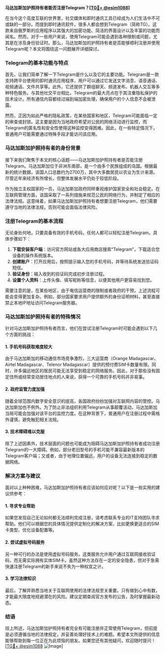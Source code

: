 **马达加斯加护照持有者能否注册Telegram？[[TG💪+ @esim1088](https://t.me/s/esim1088)]**

在当今这个高度互联的世界里，社交媒体和即时通讯工具已经成为人们生活中不可或缺的一部分。而提到即时通讯软件，很多人都会想到Telegram（简称TG）。这款来自俄罗斯的应用程序以其强大的加密功能、简洁的界面设计以及丰富的功能而闻名。然而，对于一些用户来说，使用Telegram可能会遇到各种限制或问题，尤其是在涉及身份验证时。那么，马达加斯加的护照持有者是否能够顺利注册并使用Telegram呢？本文将围绕这一问题展开详细探讨。

### Telegram的基本功能与特点

首先，让我们简单了解一下Telegram是什么以及它的主要功能。Telegram是一款支持跨平台使用的即时通讯应用程序，用户可以通过它发送文字消息、语音通话、视频通话、文件共享等。此外，它还提供了群组聊天、频道发布、机器人交互等多种特色服务。与其他社交平台相比，Telegram的最大亮点在于其注重隐私保护的技术设计。所有通信内容都经过端到端加密处理，确保用户的个人信息不会被泄露。

然而，正因为如此严格的隐私政策，在某些国家和地区，Telegram可能面临一定的审查或封锁。这主要是因为当地政府希望对公民的网络活动进行监控，而Telegram的匿名性和安全性使得这种监控变得困难。因此，在一些特定情况下，普通用户可能需要通过特殊手段才能访问该应用。

### 马达加斯加护照持有者的身份背景

接下来我们聚焦于本文的核心话题——马达加斯加护照持有者是否能注册Telegram。马达加斯加位于非洲东南部，是一个由多个民族组成的岛国。根据最新的统计数据，该国人口总数约为2700万，其中大多数居民以农业为生计来源。尽管近年来经济有所增长，但整体发展水平仍处于较低阶段。

作为独立主权国家的一员，马达加斯加政府同样重视维护国家安全和社会稳定。在互联网管理方面，该国采取了一系列措施来规范公民的网络行为，并制定了相应的法律法规。这意味着，如果马达加斯加护照持有者想要注册Telegram，他们需要遵守当地的法律法规，否则可能会面临法律风险。

### 注册Telegram的基本流程

无论身处何地，只要具备有效的手机号码，任何人都可以轻松注册Telegram。具体步骤如下：

1. **下载安装客户端**：访问官方网站或各大应用商店搜索“Telegram”，下载适合您设备的操作系统版本。
2. **创建账户**：打开应用后，按照提示输入您的手机号码，并等待系统发送验证码短信。
3. **验证身份**：输入收到的验证码完成初步注册过程。
4. **设置个人资料**：上传头像、填写昵称等信息，以便其他用户更容易找到您。

需要注意的是，在某些地区，由于电信运营商的限制或者政府的干预，上述流程可能会变得更加复杂。例如，部分国家要求用户提供额外的身份证明材料，甚至直接禁止本地IP地址访问Telegram服务器。

### 马达加斯加护照持有者的特殊情况

针对马达加斯加护照持有者而言，他们在尝试注册Telegram时可能会遇到以下几个方面的挑战：

#### 1. 手机号码获取难度较大
由于马达加斯加的移动通信市场竞争激烈，三大运营商（Orange Madagascar、Airtel Madagascar、Telenor Madagascar）提供的预付费SIM卡数量有限。同时，许多偏远地区的居民可能无法享受到稳定的网络服务。因此，对于那些没有固定住所或经常变动居住地点的人来说，获得一个可靠的手机号码并非易事。

#### 2. 政府监管力度加强
随着全球范围内数字安全意识的提高，各国政府纷纷加强对互联网内容的管控。马达加斯加也不例外。为了防止非法组织利用Telegram从事颠覆活动，马达加斯加当局可能会加强对该平台的监控力度。在这种背景下，普通用户在注册过程中需格外谨慎，避免触犯相关法规。

#### 3. 技术障碍难以克服
除了上述因素外，技术层面的问题也可能成为阻碍马达加斯加护照持有者成功注册Telegram的一大障碍。例如，部分老旧型号的手机可能不兼容最新版本的Telegram客户端；又或者，由于地理位置偏远，用户的设备无法连接到稳定的数据网络。

### 解决方案与建议

面对以上种种困难，马达加斯加护照持有者应该如何应对呢？以下是一些实用的建议供参考：

#### 1. 寻求专业帮助
如果您发现自己无论如何都无法顺利完成注册，请考虑联系专业的IT支持团队寻求帮助。他们可以根据您的具体情况提供定制化的解决方案，比如更换更适合的SIM卡类型、优化设备配置等。

#### 2. 尝试虚拟号码服务
另一种可行的办法是使用虚拟号码服务。这类服务允许用户通过互联网接收验证码，而无需实际拥有实体SIM卡。虽然这种方法存在一定的安全隐患，但对于急需快速注册Telegram的新手来说不失为一种权宜之计。

#### 3. 学习法律知识
最后，了解并熟悉当地关于互联网使用的法律法规至关重要。只有做到心中有数，才能最大限度地规避潜在的风险。建议定期查阅官方发布的公告，及时掌握最新动态。

### 结语

综上所述，马达加斯加护照持有者完全有可能注册并正常使用Telegram，但前提是必须遵循当地的法律规定，并妥善处理好技术上的难题。希望本文所提供的信息能够帮助到每一位正在为此烦恼的朋友。如果您还有其他疑问，欢迎随时提问！[[TG💪+ @esim1088](https://t.me/s/esim1088) ![Image](https://i.postimg.cc/4NQfJmqS/Snipaste-2025-05-13-00-14-12.png)]